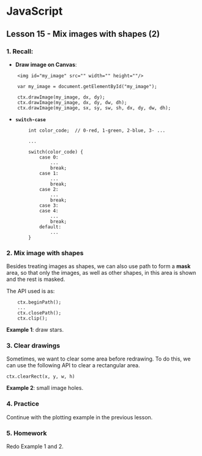 # JavaScript

## Lesson 15 - Mix images with shapes (2)

### 1. Recall: 

- __Draw image on Canvas__:

```
	<img id="my_image" src="" width="" height=""/>
	
	var my_image = document.getElementById("my_image");
	
	ctx.drawImage(my_image, dx, dy);
	ctx.drawImage(my_image, dx, dy, dw, dh);
	ctx.drawImage(my_image, sx, sy, sw, sh, dx, dy, dw, dh);
```

	
- __`switch-case`__

```
		int color_code;  // 0-red, 1-green, 2-blue, 3- ...

		...

		switch(color_code) {
			case 0:
				...
				break;
			case 1:
				...
				break;
			case 2:
				...
				break;
			case 3:
			case 4:
				...
				break;
			default:
				...
		}
``` 

### 2. Mix image with shapes

Besides treating images as shapes, we can also use path to form a __mask__ area, so that only the images, as well as other shapes, in this area is shown and the rest is masked.

The API used is as:

```
	ctx.beginPath();
	...
	ctx.closePath();
	ctx.clip();
```

__Example 1__: draw stars.	
	
### 3. Clear drawings

Sometimes, we want to clear some area before redrawing. To do this, we can use the following API to clear a rectangular area.

`ctx.clearRect(x, y, w, h)`

__Example 2__: small image holes.	
	
### 4. Practice

Continue with the plotting example in the previous lesson.

### 5. Homework

Redo Example 1 and 2.
